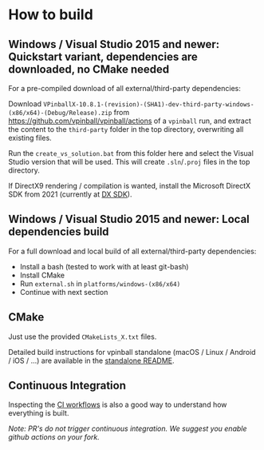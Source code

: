 # How to build

## Windows / Visual Studio 2015 and newer: Quickstart variant, dependencies are downloaded, no CMake needed

For a pre-compiled download of all external/third-party dependencies:

Download `VPinballX-10.8.1-(revision)-(SHA1)-dev-third-party-windows-(x86/x64)-(Debug/Release).zip` from https://github.com/vpinball/vpinball/actions of a `vpinball` run,
and extract the content to the `third-party` folder in the top directory, overwriting all existing files.

Run the `create_vs_solution.bat` from this folder here and select the Visual Studio version that will be used. This will create `.sln`/`.proj` files in the top directory.

If DirectX9 rendering / compilation is wanted, install the Microsoft DirectX SDK from 2021 (currently at [DX SDK](https://www.microsoft.com/en-us/download/details.aspx?id=6812)).

## Windows / Visual Studio 2015 and newer: Local dependencies build

For a full download and local build of all external/third-party dependencies:

- Install a bash (tested to work with at least git-bash)
- Install CMake
- Run `external.sh` in `platforms/windows-(x86/x64)`
- Continue with next section

## CMake

Just use the provided `CMakeLists_X.txt` files.

Detailed build instructions for vpinball standalone (macOS / Linux / Android / iOS / ...) are available in the [standalone README](../standalone/README.md#compiling).

## Continuous Integration

Inspecting the [CI workflows](../.github/workflows) is also a good way to understand how everything is built.

*Note: PR's do not trigger continuous integration. We suggest you enable github actions on your fork.*
